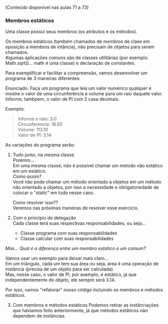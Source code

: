 (Conteúdo disponível nas aulas 71 a 73)

### Membros estáticos
Uma classe possui seus membros (os atributos e os métodos).  

Os membros estáticos (também chamados de membros de clase em oposição a membros de intância), não precisam de objetos para serem chamados.  
Algumas aplicações comuns são de classes utilitárias (por exemplo: Math.sqrt()... math é uma classe) e declaração de constantes.  

Para exemplificar e facilitar a compreensão, vamos desenvolver um programa de 3 maneiras diferentes:

Enunciado:
Faça um programa que leia um valor numérico qualquer e mostre o valor de uma circunferência e volume para um raio daquele valor.  
Informe, tambpem, o valor de PI com 2 casa decimais.

Exemplo:
> Informe o raio: *3.0*  
> Circunferencia: 18.85  
> Volume: 113.10  
> Valor de PI: 3.14  

As variações do programa serão:

1. Tudo junto, na mesma classe  
    Porémm...  
    Em uma mesma classe, não é possível chamar um metodo não estático em um estático.  
    _Como assim?_  
    Você não pode chamar um método orientado a objetos em um método não orientado a objetos, por isso a necessidade e obrigatoriedade de colocar o "static" em tudo nesse caso.  

    Como resolver isso??  
    Veremos nas próximas maneiras de resolver esse exercicio.


2. Com o principio de delegação  
    Cada classe terá suas respectivas responsabilidades, ou seja...  
    - Classe programa com suas responsabilidades
    - Classe calcular com suas responsabilidades

_Mas... Qual é a diferença entre um membro estatico e um comum?_  

Vamos usar um exemplo para deixar mais claro...  
Em um triângulo, cada um tem sua área ou seja, área é uma operação de instância (precisa de um objeto para ser calculada).  
Mas, nesse caso, o valor de PI, por exemplo, é estático, já que independentemente do objeto, ele sempre será 3.14.

Por isso, vamos "refatorar" nosso código incluindo os membros e métodos estáticos.  

3. Com membros e métodos estáticos
    Podemos retirar as instânciações que havíamos feito anteriormente, já que métodos estáticos não dependem de instâncias.
